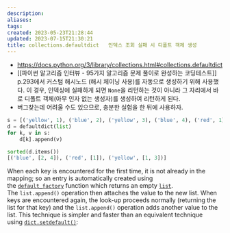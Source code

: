 ```yaml
---
description:
aliases: 
tags: 
created: 2023-05-23T21:28:44
updated: 2023-07-15T21:30:21
title: collections.defaultdict   인덱스 조회 실패 시 디폴트 객체 생성
---
```

- https://docs.python.org/3/library/collections.html#collections.defaultdict
- [[파이썬 알고리즘 인터뷰 - 95가지 알고리즘 문제 풀이로 완성하는 코딩테스트]] p.293에서 커스텀 해시노드 (해시 체이닝 사용)를 자동으로 생성하기 위해 사용했다. 이 경우, 인덱싱에 실패하게 되면 `None`을 리턴하는 것이 아니라 그 자리에서 바로 디폴트 객체(아무 인자 없는 생성자)를 생성하여 리턴하게 된다.
- 버그찾는데 어려울 수도 있으므로, 충분한 실험을 한 뒤에 사용하자.

```python
s = [('yellow', 1), ('blue', 2), ('yellow', 3), ('blue', 4), ('red', 1)]
d = defaultdict(list)
for k, v in s:
    d[k].append(v)

sorted(d.items())
[('blue', [2, 4]), ('red', [1]), ('yellow', [1, 3])]
```

When each key is encountered for the first time, it is not already in the mapping; so an entry is automatically created using the [`default_factory`](https://docs.python.org/3/library/collections.html#collections.defaultdict.default_factory "collections.defaultdict.default_factory") function which returns an empty [`list`](https://docs.python.org/3/library/stdtypes.html#list "list"). The `list.append()` operation then attaches the value to the new list. When keys are encountered again, the look-up proceeds normally (returning the list for that key) and the `list.append()` operation adds another value to the list. This technique is simpler and faster than an equivalent technique using [`dict.setdefault()`](https://docs.python.org/3/library/stdtypes.html#dict.setdefault "dict.setdefault"):
